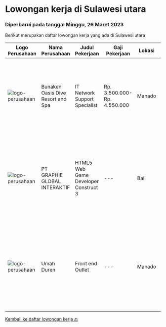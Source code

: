 
  # Lowongan kerja di Sulawesi utara

  ### Diperbarui pada tanggal Minggu, 26 Maret 2023

  Berikut merupakan daftar lowongan kerja yang ada di Sulawesi utara

  |Logo Perusahaan | Nama Perusahaan | Judul Pekerjaan | Gaji Pekerjaan | Lokasi | Deskripsi | Tanggal diunggah | Pranala |
  | -------------- | --------------- | --------------- | --------- | --------- | -------------- | ------- | ----------- |
  |![logo-perusahaan](https://image-service-cdn.seek.com.au/590825032293aba20f0f4279eff12909f39230e3/ee4dce1061f3f616224767ad58cb2fc751b8d2dc)|Bunaken Oasis Dive Resort and Spa|IT Network Support Specialist|Rp. 3.500.000-Rp. 4.550.000|Manado|Responsibility: Help the Company to Implement the reliable IT network &amp; infrastructure solution with professional standard. Provide consultation...|Jumat, 24 Maret 2023|https://www.jobstreet.co.id/id/job/it-network-support-specialist-4271091?token=0~76c56861-9d7e-46cc-bf53-e46bbd0b113b&sectionRank=1&jobId=jobstreet-id-job-4271091|
|![logo-perusahaan](https://image-service-cdn.seek.com.au/f9a751ea24d68e4658d0eb7882e2db58a9b95cb0/ee4dce1061f3f616224767ad58cb2fc751b8d2dc)|PT GRAPHIE GLOBAL INTERAKTIF|HTML5 Web Game Developer Construct 3|---|Bali|Deskripsi Pekerjaan : Usia maksimal 35 tahun Pendidikan terakhir minimal D3 Menyenangi dunia aplikasi komputer dan pembuatan game Mempunyai kemampuan...|Selasa, 21 Maret 2023|https://www.jobstreet.co.id/id/job/html5-web-game-developer-construct-3-4258701?token=0~76c56861-9d7e-46cc-bf53-e46bbd0b113b&sectionRank=2&jobId=jobstreet-id-job-4258701|
|![logo-perusahaan](https://i.ibb.co/sqvTCh9/112815900-stock-vector-no-image-available-icon-flat-vector.webp)|Umah Duren|Front end Outlet|---|Manado|Kualifikasi : Pendidikan minimal SMA/SMK sederajat Usia 18- 27 tahun Pengalaman sesuai bidang di utamakan Jujur dan bertanggung jawab Penempatan calon...|Selasa, 14 Maret 2023|https://www.jobstreet.co.id/id/job/front-end-outlet-4261978?token=0~76c56861-9d7e-46cc-bf53-e46bbd0b113b&sectionRank=3&jobId=jobstreet-id-job-4261978|


  [Kembali ke daftar lowongan kerja 🔙](../README.md#daftar-lowongan-kerja)
  